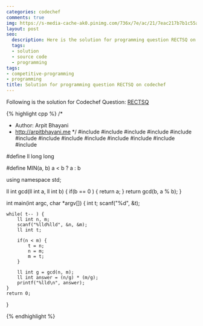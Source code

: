 ```yaml
---
categories: codechef
comments: true
img: https://s-media-cache-ak0.pinimg.com/736x/7e/ac/21/7eac217b7b1c55ab7fd56758e4e181be.jpg
layout: post
seo:
  description: Here is the solution for programming question RECTSQ on codechef
  tags:
  - solution
  - source code
  - programming
tags:
- competitive-programming
- programming
title: Solution for programming question RECTSQ on codechef
---
```


Following is the solution for Codechef Question: [RECTSQ](https://www.codechef.com/problems/RECTSQ)

{% highlight cpp %}
/*
 *  Author: Arpit Bhayani
 *  http://arpitbhayani.me
 */
#include <cmath>
#include <cstdio>
#include <cstdlib>
#include <climits>
#include <deque>
#include <iostream>
#include <list>
#include <limits>
#include <map>
#include <queue>
#include <set>
#include <stack>
#include <vector>

#define ll long long

#define MIN(a, b) a < b ? a : b

using namespace std;

ll int gcd(ll int a, ll int b) {
    if(b == 0 ) {
        return a;
    }
    return gcd(b, a % b);
}

int main(int argc, char *argv[]) {
    int t;
    scanf("%d", &t);

    while( t-- ) {
        ll int n, m;
        scanf("%lld%lld", &n, &m);
        ll int t;

        if(n < m) {
            t = n;
            n = m;
            m = t;
        }

        ll int g = gcd(n, m);
        ll int answer = (n/g) * (m/g);
        printf("%lld\n", answer);
    }
    return 0;
}

{% endhighlight %}
